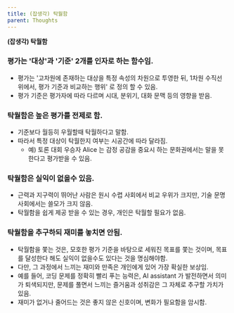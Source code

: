 ```yaml
---
title: (잡생각) 탁월함
parent: Thoughts
---
```


**(잡생각) 탁월함**

### 평가는 '대상'과 '기준' 2개를 인자로 하는 함수임.
- 평가는 '고차원에 존재하는 대상을 특정 속성의 차원으로 투영한 뒤, 1차원 수직선 위에서, 평가 기준과 비교하는 행위' 로 정의 할 수 있음.
- 평가 기준은 평가자에 따라 다르며 시대, 분위기, 대화 문맥 등의 영향을 받음.

### 탁월함은 높은 평가를 전제로 함.
- 기준보다 월등히 우월할때 탁월하다고 말함.
- 따라서 특정 대상이 탁월한지 여부는 시공간에 따라 달라짐.
   - 예) 토론 대회 우승자 Alice 는 감정 공감을 중요시 하는 문화권에서는 말을 못한다고 평가받을 수 있음.

### 탁월함은 실익이 없을수 있음.
- 근력과 지구력이 뛰어난 사람은 원시 수렵 사회에서 비교 우위가 크지만, 기술 문명 사회에서는 쓸모가 크지 않음.
- 탁월함을 쉽게 제공 받을 수 있는 경우, 개인은 탁월할 필요가 없음.

### 탁월함을 추구하되 재미를 놓치면 안됨.
- 탁월함을 쫓는 것은, 모호한 평가 기준을 바탕으로 세워진 목표를 쫓는 것이며, 목표를 달성한다 해도 실익이 없을수도 있다는 것을 명심해야함.
- 다만, 그 과정에서 느끼는 재미와 만족은 개인에게 있어 가장 확실한 보상임.
- 예를 들어, 코딩 문제를 정확히 빨리 푸는 능력은, AI assistant 가 발전하면서 의미가 퇴색되지만, 문제를 풀면서 느끼는 즐거움과 성취감은 그 자체로 추구할 가치가 있음.
- 재미가 없거나 줄어드는 것은 좋지 않은 신호이며, 변화가 필요함을 암시함.